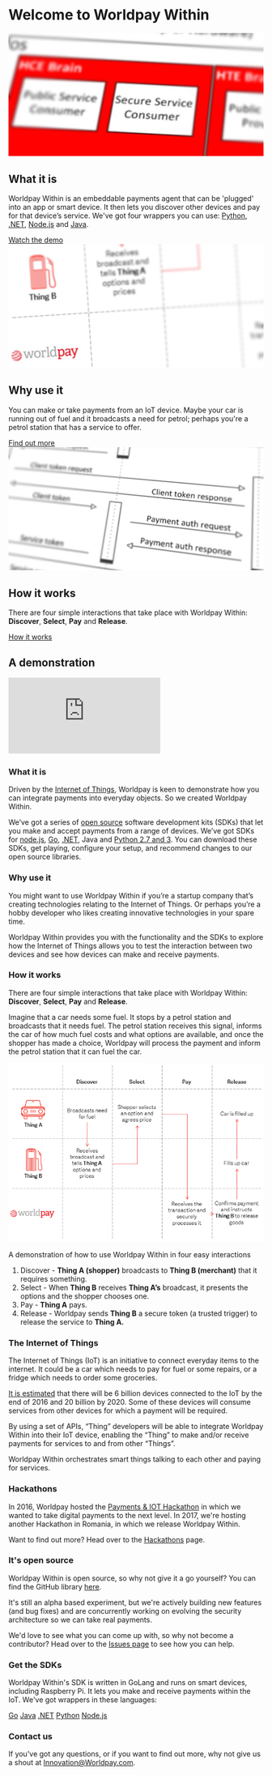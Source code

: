 # Welcome to Worldpay Within

<div class="explainer left">
  <div>
    <img src="images/the-flows/what-is-it.png" />
  </div>
  <div class="txt">
    <h2>What it is</h2>
    <p>Worldpay Within is an embeddable payments agent that can be 'plugged' into an app or smart device. It then lets you discover other devices and pay for that device’s service. We've got four wrappers you can use: <a href="python27">Python</a>, <a href="dotnet">.NET</a>, <a href="nodejs">Node.js</a> and <a href="python27">Java</a>.</p>
    <a class="md-button" href="#demo">Watch the demo</a>
  </div>
</div>

<div class="explainer right">
  <div>
     <img src="images/the-flows/why-use-it.png" />
  </div>
  <div class="txt">
    <h2>Why use it</h2>
    <p>You can make or take payments from an IoT device. Maybe your car is running out of fuel and it broadcasts a need for petrol; perhaps you're a petrol station that has a service to offer.</p>
    <a class="md-button" href="why-use-it">Find out more</a>

  </div>
</div>

<div class="explainer left">
  <div>
    <img src="images/the-flows/how-it-works.png" />
  </div>
  <div class="txt">
    <h2>How it works</h2>
    <p>There are four simple interactions that take place with Worldpay Within: <strong>Discover</strong>, <strong>Select</strong>, <strong>Pay</strong> and <strong>Release</strong>.</p>
    <a class="md-button" href="how-it-works">How it works</a>
  </div>
</div>

<div class="explainer center">
  <div class="txt">
    <h2 id="demo">A demonstration</h2>
    <p>  </p>
  </div>
  <div>
    <iframe class="video" src="https://www.youtube.com/embed/QSIPNhOiMoE?controls=1&fs=0&rel=0&showinfo=0" frameborder="0" allowfullscreen></iframe>
  </div>
</div>
<!--
<div class="download">
  <h2>API docs</h2>
  <a class="md-button" href="https://github.com/WPTechInnovation/worldpay-within-sdk/tree/master/wrappers/java">Java</a>
  <a class="md-button" href="dotnet.html">.NET</a>
  <a class="md-button" href="getting-started-with-go.html">Go</a>
  <a class="md-button" href="nodejs.html">Node.js</a>
  <a class="md-button" href="python27.html">Python (2.7)</a>
</div>-->

### What it is

Driven by the [Internet of Things](#iot), Worldpay is keen to demonstrate how you can integrate payments into everyday objects. So we created Worldpay Within.

We’ve got a series of [open source](#open-source) software development kits (SDKs) that let you make and accept payments from a range of devices. We’ve got SDKs for [node.js](nodejs), [Go](getting-started-with-go), [.NET](dotnet), Java and [Python 2.7 and 3](python27). You can download these SDKs, get playing, configure your setup, and recommend changes to our open source libraries.

### Why use it
<a href="why-use-it"></a>

You might want to use Worldpay Within if you’re a startup company that’s creating technologies relating to the Internet of Things. Or perhaps you’re a hobby developer who likes creating innovative technologies in your spare time.

Worldpay Within provides you with the functionality and the SDKs to explore how the Internet of Things allows you to test the interaction between two devices and see how devices can make and receive payments.

### How it works
<a href="how-it-works"></a>
There are four simple interactions that take place with Worldpay Within: **Discover**, **Select**, **Pay** and **Release**.

Imagine that a car needs some fuel. It stops by a petrol station and broadcasts that it needs fuel. The petrol station receives this signal, informs the car of how much fuel costs and what options are available, and once the shopper has made a choice, Worldpay will process the payment and inform the petrol station that it can fuel the car.

![A flow of how you could use Worldpay Within](images/the-flows/car-fuel-flow.png)
<figcaption>A demonstration of how to use Worldpay Within in four easy interactions</figcaption>

1.  Discover - **Thing A (shopper)** broadcasts to **Thing B (merchant)** that it requires something.
2.  Select - When **Thing B** receives **Thing A’s** broadcast, it presents the options and the shopper chooses one.
3.  Pay - **Thing A** pays.
4.  Release - Worldpay sends **Thing B** a secure token (a trusted trigger) to release the service to **Thing A.**


### The Internet of Things
<a href="#iot"></a> 
The Internet of Things (IoT) is an initiative to connect everyday items to the internet. It could be a car which needs to pay for fuel or some repairs, or a fridge which needs to order some groceries.

[It is estimated](http://www.gartner.com/newsroom/id/3165317) that there will be 6 billion devices connected to the IoT by the end of 2016 and 20 billion by 2020\. Some of these devices will consume services from other devices for which a payment will be required.

By using a set of APIs, “Thing” developers will be able to integrate Worldpay Within into their IoT device, enabling the “Thing” to make and/or receive payments for services to and from other “Things”.

Worldpay Within orchestrates smart things talking to each other and paying for services.

### Hackathons

In 2016, Worldpay hosted the [Payments & IOT Hackathon](http://worldpay-hackathon.bemyapp.com) in which we wanted to take digital payments to the next level. In 2017, we're hosting another Hackathon in Romania, in which we release Worldpay Within.

Want to find out more? Head over to the [Hackathons](hackathons) page.

<a href="#open-source"></a>
### It's open source

Worldpay Within is open source, so why not give it a go yourself? You can find the GitHub library [here](https://github.com/WPTechInnovation/worldpay-within-sdk/issues).

It's still an alpha based experiment, but we're actively building new features (and bug fixes) and are concurrently working on evolving the security architecture so we can take real payments.

We'd love to see what you can come up with, so why not become a contributor? Head over to the [Issues page](https://github.com/WPTechInnovation/worldpay-within-sdk/issues) to see how you can help. 

### Get the SDKs

Worldpay Within's SDK is written in GoLang and runs on smart devices, including Raspberry Pi. It lets you make and receive payments within the IoT. We've got wrappers in these languages:

<div class="download">
  <a class="md-button" href="getting-started-with-go">Go</a>
  <a class="md-button" href="#java">Java</a>
  <a class="md-button" href="dotnet">.NET</a>
  <a class="md-button" href="python27">Python</a>
  <a class="md-button" href="nodejs">Node.js</a>
</div>

### Contact us

If you've got any questions, or if you want to find out more, why not give us a shout at [Innovation@Worldpay.com](mailto:innovation@worldpay.com).
